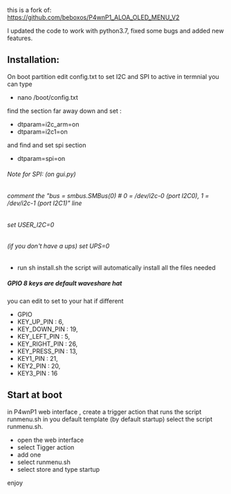 this is a fork of: https://github.com/beboxos/P4wnP1_ALOA_OLED_MENU_V2

I updated the code to work with python3.7, fixed some bugs and added new features.


## Installation:
On boot partition edit config.txt to set I2C and SPI to active
in termnial you can type 
* nano /boot/config.txt

find the section far away down and set : 

* dtparam=i2c_arm=on
* dtparam=i2c1=on

and find and set spi section 

* dtparam=spi=on



###### Note for SPI: (on gui.py)

 ######  comment the "bus = smbus.SMBus(0)  # 0 = /dev/i2c-0 (port I2C0), 1 = /dev/i2c-1 (port I2C1)" line
 ######  set USER_I2C=0
 ######  (if you don't have a ups) set UPS=0


* run sh install.sh 
the script will automatically install all the files needed




##### GPIO 8 keys are default waveshare hat

you can edit to set to your hat if different
* GPIO
* KEY_UP_PIN     : 6, 
* KEY_DOWN_PIN   : 19, 
* KEY_LEFT_PIN   : 5, 
* KEY_RIGHT_PIN  : 26, 
* KEY_PRESS_PIN  : 13, 
* KEY1_PIN       : 21, 
* KEY2_PIN       : 20, 
* KEY3_PIN       : 16



## Start at boot
in P4wnP1 web interface , create a trigger action that runs the script runmenu.sh in you default template (by default startup)
select the script runmenu.sh.
* open the web interface
* select Tigger action
* add one
* select runmenu.sh
* select store and type startup



enjoy
